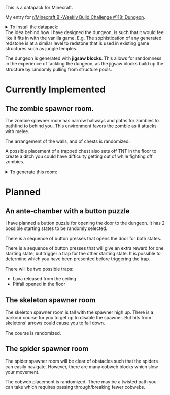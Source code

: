 This is a datapack for Minecraft.

My entry for [r/Minecraft Bi-Weekly Build Challenge #118: Dungeon](https://www.reddit.com/r/Minecraft/comments/luivrb/minecraft_biweekly_build_challenge_118_dungeon/).

<details>
<summary>To install the datapack:</summary>
<p>Simply copy the root folder of this repository into the <code>datapacks</code> subfolder of your world's save folder.</p>
<p>(The actual folder <code>jnc-jigsaw-dungeon</code>, not just its contents).</p>
</details>
The idea behind how I have designed the dungeon, is such that it would feel like it fits in with the vanilla game. E.g. The sophistication of any generated redstone is at a similar level to redstone that is used in existing game structures such as jungle temples.

The dungeon is generated with **jigsaw blocks**. This allows for randomness in the experience of tackling the dungeon, as the jigsaw blocks build up the structure by randomly pulling from structure pools.

# Currently Implemented

## The zombie spawner room.

The zombie spawner room has narrow hallways and paths for zombies to pathfind to behind you. This environment favors the zombie as it attacks with melee. 

The arrangement of the walls, and of chests is randomized.

A possible placement of a trapped chest also sets off TNT in the floor to create a ditch you could have difficulty getting out of while fighting off zombies. 

<details>
<summary>To generate this room:</summary>
<p>
    Place a jigsaw block facing horizontally and generate with:
    <ul>
    <li><code>Target Pool</code>: <code>jnc_dungeon:pool_zombie_labyrinth</code>,</li>
    <li><code>Target Name</code>: <code>jnc_dungeon:pool_zombie_labyrinth</code>,</li>
    <li><code>Levels</code> to at least <code>2</code>, and</li>
    <li><code>Keep Jigsaws</code>: <code>OFF</code>.</li>
    </ul>
</p>
</details>

# Planned

## An ante-chamber with a button puzzle

I have planned a button puzzle for opening the door to the dungeon. It has 2 possible starting states to be randomly selected.

There is a sequence of button presses that opens the door for both states.

There is a sequence of button presses that will give an extra reward for one starting state, but trigger a trap for the other starting state. It is possible to determine which you have been presented before triggering the trap.

There will be two possible traps:

- Lava released from the ceiling
- Pitfall opened in the floor

## The skeleton spawner room

The skeleton spawner room is tall with the spawner high up. There is a parkour course for you to get up to disable the spawner. But hits from skeletons' arrows could cause you to fall down.

The course is randomized.

## The spider spawner room

The spider spawner room will be clear of obstacles such that the spiders can easily navigate. However, there are many cobweb blocks which slow your movement. 

The cobweb placement is randomized. There may be a twisted path you can take which requires passing through/breaking fewer cobwebs. 